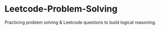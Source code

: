 # Leetcode-Problem-Solving
Practicing problem solving &amp; Leetcode questions to build logical reasoning.
